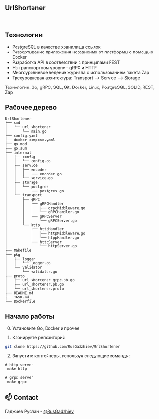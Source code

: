 ## UrlShortener

<br/>

## Технологии

- PostgreSQL в качестве хранилища ссылок
- Развертывание приложения независимо от платформы с помощью Docker
- Разработка API в соответствии с принципами REST
- На транспортном уровне - gRPC и HTTP
- Многоуровневое ведение журнала с использованием пакета Zap
- Трехуровневая архитектура: Transport –> Service –> Storage

Технологии: Go, gRPC, SQL, Git, Docker, Linux, PostgreSQL, SOLID, REST, Zap

## Рабочее дерево
```
UrlShortener
├── cmd
│   └── url_shortener
│       └── main.go
├── config.yaml
├── docker-compose.yaml
├── go.mod
├── go.sum
├── internal
│   ├── config
│   │   └── config.go
│   ├── service
│   │   ├── encoder
│   │   │   └── encoder.go
│   │   └── service.go
│   ├── storage
│   │   └── postgres
│   │       └── postgres.go
│   └── transport
│       ├── gRPC
│       │   ├── gRPCHandler
│       │   │   ├── grpcMiddleware.go
│       │   │   └── gRPCHandler.go
│       │   └── gRPCServer
│       │       └── gRPCServer.go
│       └── http
│           ├── httpHandler
│           │   ├── httpMiddleware.go
│           │   └── htppHandler.go
│           └── httpServer
│               └── httpServer.go
├── Makefile
├── pkg
│   ├── logger
│   │   └── logger.go
│   └── validator
│       └── validator.go
├── proto
│   ├── url_shortener_grpc.pb.go
│   ├── url_shortener.pb.go
│   └── url_shortener.proto
├── README.md
├── TASK.md
└── Dockerfile

```

##  Начало работы

0. Установите Go, Docker и прочее

1. Клонируйте репозиторий

```bash
git clone https://github.com/RusGadzhiev/UrlShortener
```   

2. Запустите контейнеры, используя следующие команды:
```
# http server
 make http
```

```
# grpc server
 make grpc
```

## 📫 Contact  

Гаджиев Руслан - [@RusGadzhiev](https://t.me/driveinyourheart)

